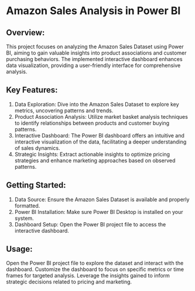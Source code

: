 # Amazon Sales Analysis in Power BI
## Overview:
This project focuses on analyzing the Amazon Sales Dataset using Power BI, aiming to gain valuable insights into product associations and customer purchasing behaviors. The implemented interactive dashboard enhances data visualization, providing a user-friendly interface for comprehensive analysis.

## Key Features:
1. Data Exploration: Dive into the Amazon Sales Dataset to explore key metrics, uncovering patterns and trends.
2. Product Association Analysis: Utilize market basket analysis techniques to identify relationships between products and customer buying patterns.
3. Interactive Dashboard: The Power BI dashboard offers an intuitive and interactive visualization of the data, facilitating a deeper understanding of sales dynamics.
4. Strategic Insights: Extract actionable insights to optimize pricing strategies and enhance marketing approaches based on observed patterns.

## Getting Started:
1. Data Source:
Ensure the Amazon Sales Dataset is available and properly formatted.
2. Power BI Installation:
Make sure Power BI Desktop is installed on your system.
3. Dashboard Setup:
Open the Power BI project file to access the interactive dashboard.

## Usage:
Open the Power BI project file to explore the dataset and interact with the dashboard.
Customize the dashboard to focus on specific metrics or time frames for targeted analysis.
Leverage the insights gained to inform strategic decisions related to pricing and marketing.

